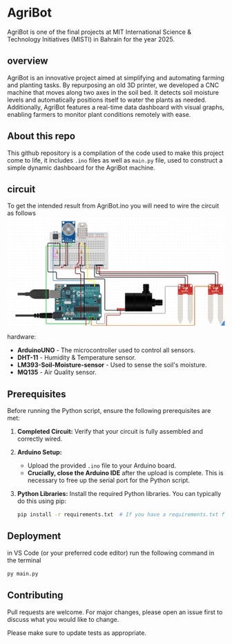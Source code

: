 # AgriBot

AgriBot is one of the final projects at MIT International Science & Technology Initiatives (MISTI) in Bahrain for the year 2025.

## overview

AgriBot is an innovative project aimed at simplifying and automating farming and planting tasks. By repurposing an old 3D printer, we developed a CNC machine that moves along two axes in the soil bed. It detects soil moisture levels and automatically positions itself to water the plants as needed. Additionally, AgriBot features a real-time data dashboard with visual graphs, enabling farmers to monitor plant conditions remotely with ease.

## About this repo

This github repository is a compilation of the code used to make this project come to life, it includes `.ino` files as well as `main.py` file, used to construct a simple dynamic dashboard for the AgriBot machine.

## circuit

To get the intended result from AgriBot.ino you will need to wire the circuit as follows
![circuit](./circuit/circuit.jpeg)

hardware:

- **ArduinoUNO** - The microcontroller used to control all sensors.
- **DHT-11** - Humidity & Temperature sensor.
- **LM393-Soil-Moisture-sensor** - Used to sense the soil's moisture.
- **MQ135** - Air Quality sensor.

## Prerequisites

Before running the Python script, ensure the following prerequisites are met:

1. **Completed Circuit:** Verify that your circuit is fully assembled and correctly wired.

2. **Arduino Setup:**

   - Upload the provided `.ino` file to your Arduino board.
   - **Crucially, close the Arduino IDE** after the upload is complete. This is necessary to free up the serial port for the Python script.

3. **Python Libraries:** Install the required Python libraries. You can typically do this using pip:

   ```bash
   pip install -r requirements.txt  # If you have a requirements.txt file
   ```

## Deployment

in VS Code (or your preferred code editor) run the following command in the terminal

```Python
py main.py
```

## Contributing

Pull requests are welcome. For major changes, please open an issue first
to discuss what you would like to change.

Please make sure to update tests as appropriate.
